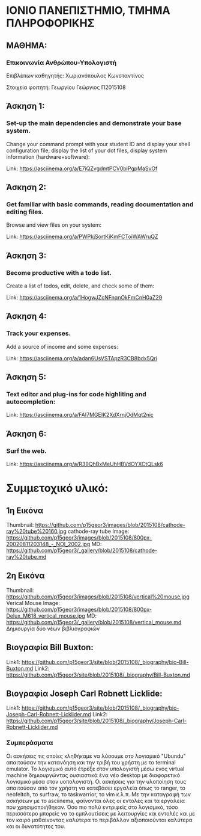 # ΙΟΝΙΟ ΠΑΝΕΠΙΣΤΗΜΙΟ, ΤΜΗΜΑ ΠΛΗΡΟΦΟΡΙΚΗΣ 
## ΜΑΘΗΜΑ:
### Επικοινωνία Ανθρώπου-Υπολογιστή 

Επιβλέπων καθηγητής: Χωριανόπουλος Κωνσταντίνος 

Στοιχεία φοιτητή:
Γεωργίου Γεώργιος Π2015108

## Άσκηση 1:

### Set-up the main dependencies and demonstrate your base system.
 
 Change your command prompt with your student ID and display your shell configuration file, display the list of your dot files, display system information (hardware+software):
 
 Link: https://asciinema.org/a/E7iQZvgdmtPCV0blPgpMaSvOf

 
 ## Άσκηση 2:
 
 ### Get familiar with basic commands, reading documentation and editing files.
 
 Browse and view files on your system:
 
 Link: https://asciinema.org/a/PWPkjSortKiKmFCToiWAWruQZ
 
 ## Άσκηση 3:
 
 ### Become productive with a todo list.
  
 Create a list of todos, edit, delete, and check some of them:
 
 Link: https://asciinema.org/a/1HogwJZcNFnqnOkFmCnH0aZ29
 
 ## Άσκηση 4:
 
 ### Track your expenses.
 
 Add a source of income and some expenses:
 
 Link: https://asciinema.org/a/adan6UsVSTApzR3CB8bdx5Qri
 
 ## Άσκηση 5: 
 
 ### Text editor and plug-ins for code highliting and autocompletion:
 
 
 Link: https://asciinema.org/a/FAI7MGEIK2XdXrnjOdMqt2nic
 
 
 ## Άσκηση 6: 
 
 ### Surf the web.
 
 Link:  https://asciinema.org/a/R39QhBxMeUhHBVdOYXCtQLsk6
 
 
 
# Συμμετοχικό υλικό:
 
## 1η Εικόνα
 
 Thumbnail: https://github.com/p15geor3/images/blob/2015108/cathode-ray%20tube%20160.jpg
 cathode-ray tube Image: https://github.com/p15geor3/images/blob/2015108/800px-20020811203148_-_NOI_2002.jpg
 MD: https://github.com/p15geor3/_gallery/blob/2015108/cathode-ray%20tube.md
 
 ## 2η Εικόνα
 
 Thumbnail: https://github.com/p15geor3/images/blob/2015108/vertical%20mouse.jpg
 Verical Mouse Image: https://github.com/p15geor3/images/blob/2015108/800px-Delux_M618_vertical_mouse.jpg
 MD: https://github.com/p15geor3/_gallery/blob/2015108/vertical_mouse.md
Δημιουργία δύο νέων βιβλιογραφιών

## Βιογραφία Bill Buxton:

Link1: https://github.com/p15geor3/site/blob/2015108/_biography/bio-Bill-Buxton.md
Link2: https://github.com/p15geor3/site/blob/2015108/_biography/Bill-Buxton.md

## Βιογραφία Joseph Carl Robnett Licklide:

Link1: https://github.com/p15geor3/site/blob/2015108/_biography/bio-Joseph-Carl-Robnett-Licklider.md
Link2: https://github.com/p15geor3/site/blob/2015108/_biography/Joseph-Carl-Robnett-Licklider.md


### Συμπεράσματα

Οι ασκήσεις τις οποίες κληθήκαμε να λύσουμε στο λογισμικό "Ubundu" απαιτούσαν την κατανόηση και την τριβή του χρήστη με το terminal emulator. Το λογισμικό αυτό έτρεξε στον υπολογιστή μέσω ενός virtual machine δημιουργώντας ουσιαστικά ένα νέο desktop με διαφορετικό λογισμικό μέσα στον υοπολογιστή. Οι ασκήσεις για την υλοποίηση τους απαιτούσαν από τον χρήστη να κατεβάσει εργαλεία όπως το ranger, το neofeltch, το surfraw, το taskwarrior, το vim κ.λ.π. Με την καταγραφή των ασκήσεων με το asciinema, φαίνονται όλες οι εντολές και τα εργαλεία που χρησιμοποιήθηκαν. Όσο πιο πολύ εντριφείς στο λογισμικό, τόσο περισσότερο μπορείς να το εμπλουτίσεις με λειτουργίες και εντολές και με τον καιρό μαθαίνοντας καλύτερα το περιβάλλον αξιοποιούνται καλύτερα και οι δυνατότητες του.
